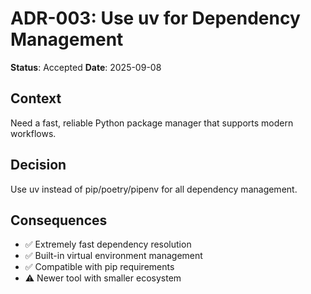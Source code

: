 # ADR-003: Use uv for Dependency Management

**Status**: Accepted
**Date**: 2025-09-08

## Context
Need a fast, reliable Python package manager that supports modern workflows.

## Decision
Use uv instead of pip/poetry/pipenv for all dependency management.

## Consequences
- ✅ Extremely fast dependency resolution
- ✅ Built-in virtual environment management
- ✅ Compatible with pip requirements
- ⚠️ Newer tool with smaller ecosystem

